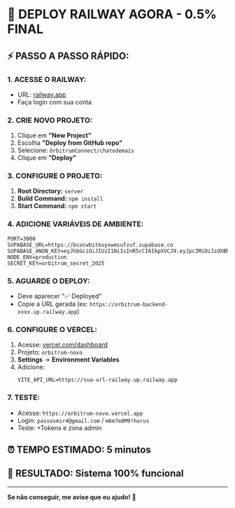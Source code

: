 # 🚂 DEPLOY RAILWAY AGORA - 0.5% FINAL

## ⚡ **PASSO A PASSO RÁPIDO:**

### **1. ACESSE O RAILWAY:**
- URL: [railway.app](https://railway.app)
- Faça login com sua conta

### **2. CRIE NOVO PROJETO:**
1. Clique em **"New Project"**
2. Escolha **"Deploy from GitHub repo"**
3. Selecione: `OrbitrumConnect/chatodemais`
4. Clique em **"Deploy"**

### **3. CONFIGURE O PROJETO:**
1. **Root Directory:** `server`
2. **Build Command:** `npm install`
3. **Start Command:** `npm start`

### **4. ADICIONE VARIÁVEIS DE AMBIENTE:**
```env
PORT=3000
SUPABASE_URL=https://bcocwbitkoyxwmsufzuf.supabase.co
SUPABASE_ANON_KEY=eyJhbGciOiJIUzI1NiIsInR5cCI6IkpXVCJ9.eyJpc3MiOiJzdXBhYmFzZSIsInJlZiI6ImJjb2N3Yml0a295eHdtc3VmemZ1ZiIsInJvbGUiOiJhbm9uIiwiaWF0IjoxNzM1MjI5NzE5LCJleHAiOjIwNTA4MDU3MTl9.0f5df0c..f4c3ad2
NODE_ENV=production
SECRET_KEY=orbitrum_secret_2025
```

### **5. AGUARDE O DEPLOY:**
- Deve aparecer "✅ Deployed"
- Copie a URL gerada (ex: `https://orbitrum-backend-xxxx.up.railway.app`)

### **6. CONFIGURE O VERCEL:**
1. Acesse: [vercel.com/dashboard](https://vercel.com/dashboard)
2. Projeto: `orbitrum-novo`
3. **Settings** → **Environment Variables**
4. Adicione:
   ```env
   VITE_API_URL=https://sua-url-railway.up.railway.app
   ```

### **7. TESTE:**
- Acesse: `https://orbitrum-novo.vercel.app`
- Login: `passosmir4@gmail.com` / `m6m7m8M9!horus`
- Teste: +Tokens e zona admin

## ⏰ **TEMPO ESTIMADO: 5 minutos**
## 🎯 **RESULTADO: Sistema 100% funcional**

---

**Se não conseguir, me avise que eu ajudo!** 🚀 